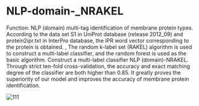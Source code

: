 # NLP-domain-_NRAKEL
Function: NLP (domain) multi-tag identification of membrane protein types. According to the data set S1 in UniProt database (release 2012_09) and protein2ipr.txt in InterPro database, the IPR word vector corresponding to the protein is obtained. , The random k-label set (RAKEL) algorithm is used to construct a multi-label classifier, and the random forest is used as the basic algorithm. Construct a multi-label classifier NLP (domain)-NRAKEL. Through strict ten-fold cross-validation, the accuracy and exact matching degree of the classifier are both higher than 0.85. It greatly proves the superiority of our model and improves the accuracy of membrane protein identification. 

![111](https://user-images.githubusercontent.com/30385256/126054403-c7c60b6e-8f58-4c01-8325-0805df0eecdc.png)
